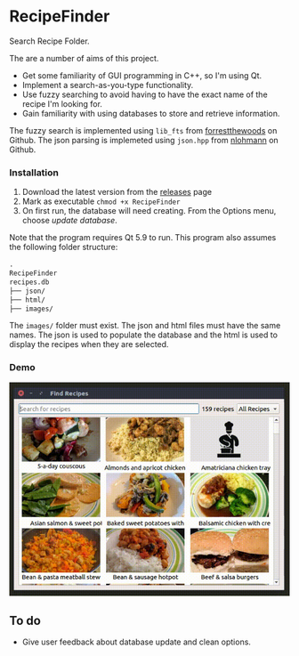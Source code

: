 # RecipeFinder
Search Recipe Folder.

The are a number of aims of this project.  
* Get some familiarity of GUI programming in C++, so I'm using Qt.  
* Implement a search-as-you-type functionality.   
* Use fuzzy searching to avoid having to have the exact name of the recipe I'm looking for.  
* Gain familiarity with using databases to store and retrieve information.

The fuzzy search is implemented using ```lib_fts``` from [forrestthewoods](https://github.com/forrestthewoods/lib_fts) on Github.
The json parsing is implemeted using ```json.hpp``` from [nlohmann](https://github.com/nlohmann/json) on Github.


### Installation
1. Download the latest version from the [releases](https://github.com/strangetom/RecipeFinder/releases) page
2. Mark as executable ```chmod +x RecipeFinder```
3. On first run, the database will need creating. From the Options menu, choose _update database_.

Note that the program requires Qt 5.9 to run. 
This program also assumes the following folder structure:
```
.
RecipeFinder
recipes.db
├── json/
├── html/
├── images/
```
The ```images/``` folder must exist. 
The json and html files must have the same names. The json is used to populate the database and the html is used to display the recipes when they are selected.  

### Demo

![](./recipefinder.gif)



## To do

-   Give user feedback about database update and clean options.